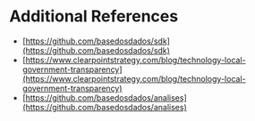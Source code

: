 # Additional References

- [https://github.com/basedosdados/sdk](https://github.com/basedosdados/sdk)
- [https://www.clearpointstrategy.com/blog/technology-local-government-transparency](https://www.clearpointstrategy.com/blog/technology-local-government-transparency)
- [https://github.com/basedosdados/analises](https://github.com/basedosdados/analises)
